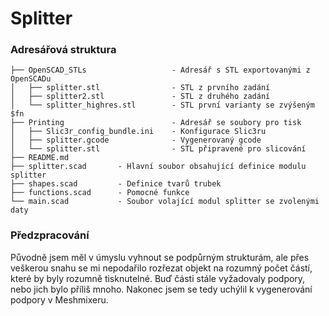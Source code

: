 Splitter
========
### Adresářová struktura
```
├── OpenSCAD_STLs                   - Adresář s STL exportovanými z OpenSCADu
│   ├── splitter.stl                - STL z prvního zadání
│   ├── splitter2.stl               - STL z druhého zadání
│   └── splitter_highres.stl        - STL první varianty se zvýšeným $fn
├── Printing                        - Adresář se soubory pro tisk
│   ├── Slic3r_config_bundle.ini    - Konfigurace Slic3ru
│   ├── splitter.gcode              - Vygenerovaný gcode
│   └── splitter.stl                - STL připravené pro slicování
├── README.md
├── splitter.scad       - Hlavní soubor obsahující definice modulu splitter
├── shapes.scad         - Definice tvarů trubek
├── functions.scad      - Pomocné funkce
└── main.scad           - Soubor volající modul splitter se zvolenými daty
```

### Předzpracování
Původně jsem měl v úmyslu vyhnout se podpůrným strukturám, ale přes veškerou snahu se mi nepodařilo rozřezat objekt na rozumný počet částí, které by byly rozumně tisknutelné. Buď části stále vyžadovaly podpory, nebo jich bylo příliš mnoho. Nakonec jsem se tedy uchýlil k vygenerování podpory v Meshmixeru.
